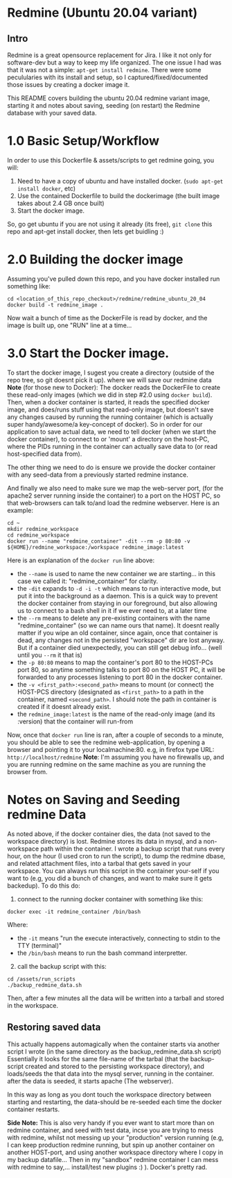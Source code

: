 # Redmine (Ubuntu 20.04 variant)
## Intro
Redmine is a great opensource replacement for Jira. I like it not only for software-dev but a way to keep my life organized. The one issue I had was that it was not a simple: `apt-get install redmine`. There were some peculularies with its install and setup, so I captured/fixed/documented those issues by creating a docker image it.

This README covers building the ubuntu 20.04 redmine variant image, starting it and notes about saving, seeding (on restart) the Redmine database with your saved data.

# 1.0 Basic Setup/Workflow
In order to use this Dockerfile & assets/scripts to get redmine going, you will:
1) Need to have a copy of ubuntu and have installed docker. (`sudo apt-get install docker`, etc)
2) Use the contained Dockerfile to build the dockerimage (the built image takes about 2.4 GB once built)
3) Start the docker image.

So, go get ubuntu if you are not using it already (its free), `git clone` this repo and apt-get install docker, then lets get buidling :)

# 2.0 Building the docker image
Assuming you've pulled down this repo, and you have docker installed run something like:

```
cd <location_of_this_repo_checkout>/redmine/redmine_ubuntu_20_04
docker build -t redmine_image .
```
Now wait a bunch of time as the DockerFile is read by docker, and the image is built up, one "RUN" line at a time...

# 3.0 Start the Docker image.
To start the docker image, I sugest you create a directory (outside of the repo tree, so git doesnt pick it up). where we will save our redmine data
**Note** (for those new to Docker): The docker reads the DockerFile to create these read-only images (which we did in step #2.0 using `docker build`). Then,
when a docker container is started, it reads the specified docker image, and does/runs stuff using that read-only image, but doesn't save any changes caused by
running the running container (which is actually super handy/awesome/a key-concept of docker). So in order for our application to save actual data, we need to
tell docker (when we start the docker container), to connect to or 'mount' a directory on the host-PC, where the PIDs running in the container can actually save
data to (or read host-specified data from).

The other thing we need to do is ensure we provide the docker container with any seed-data from a previously started redmine instance.

And finally we also need to make sure we map the web-server port, (for the apache2 server running inside the container) to a port on the HOST PC, so that
web-browsers can talk to/and load the redmine webserver. Here is an example:

```
cd ~
mkdir redmine_workspace
cd redmine_workspace
docker run --name "redmine_container" -dit --rm -p 80:80 -v ${HOME}/redmine_workspace:/workspace redmine_image:latest
```
Here is an explanation of the `docker run` line above:

- the `--name` is used to name the new container we are starting... in this case we called it: "redmine_container" for clarity.
- the `-dit` expands to `-d -i -t` which means to run interactive mode, but put it into the background as a daemon. This is a quick way
  to prevent the docker container from staying in our foreground, but also allowing us to connect to a bash shell in it if we ever need to, at a later time
- the `--rm` means to delete any pre-existing containers with the name "redmine_container"  (so we can name ours that name). It doesnt really matter if
  you wipe an old container, since again, once that container is dead, any changes not in the persisted "workspace" dir are lost anyway. But if a container died
  unexpectedly, you can still get debug info... (well until you `--rm` it that is)
- the `-p 80:80` means to map the container's port 80 to the HOST-PCs port 80, so anytime something talks to port 80 on the HOST PC, it will be forwarded to
  any processes listening to port 80 in the docker container.
- the `-v <first_path>:<second_path>` means to mount (or connect) the HOST-PCS directory (designated as `<first_path>` to a path in the container, named `<second_path>`. I should note the path in container is created if it doesnt already exist.
- the `redmine_image:latest` is the name of the read-only image (and its :version) that the container will run-from

Now, once that `docker run` line is ran, after a couple of seconds to a minute, you should be able to see the redmine web-application, by opening a browser and pointing it to your localmachine:80. e.g, in firefox type URL:
    `http://localhost/redmine`
**Note**: I'm assuming you have no firewalls up, and you are running redmine on the same machine as you are running the browser from.

# Notes on Saving and Seeding redmine Data
As noted above, if the docker container dies, the data (not saved to the workspace directory) is lost. Redmine stores its data in mysql, and a non-workspace path
within the container. I wrote a backup script that runs every hour, on the hour (I used cron to run the script), to dump the redmine dbase, and related attachment files, into a tarbal that gets saved in your workspace. You can always run this script in the container your-self if you want to (e.g, you did a bunch of changes, and want to make sure it gets backedup). To do this do:
1) connect to the running docker container with something like this:
```
docker exec -it redmine_container /bin/bash
```
Where:
 - the `-it` means "run the execute interactively, connecting to stdin to the TTY (terminal)"
 - the `/bin/bash` means to run the bash command interpretter.

2) call the backup script with this:
```
cd /assets/run_scripts
./backup_redmine_data.sh
```

Then, after a few minutes all the data will be written into a tarball and stored in the workspace.

## Restoring saved data
This actually happens automagically when the container starts via another script I wrote (in the same directory as the backup_redmine_data.sh script)
Essentially it looks for the same file-name of the tarbal (that the backup-script created and stored to the persisting workspace directory), and loads/seeds the
that data into the mysql server, running in the container. after the data is seeded, it starts apache (The webserver).

In this way as long as you dont touch the workspace directory between starting and restarting, the data-should be re-seeded each time the docker container restarts.

**Side Note:** This is also very handy if you ever want to start more than on redmine container, and seed with test data, incse you are trying to mess with redmine, whilst not messing up your "production" version running (e.g, I can keep production redmine running, but spin up another container on another HOST-port, and using another workspace directory where I copy in my backup datafile... Then in my "sandbox" redmine container I can mess with redmine to say,... install/test new plugins :) ). Docker's pretty rad.

